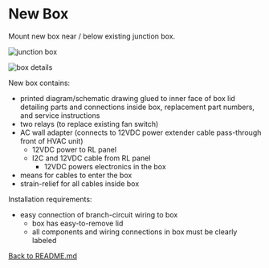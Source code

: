 # New Box

Mount new box near / below existing junction box.

![junction box](img/junction-box.png)

![box details](img/box-details.png)

New box contains:

- printed diagram/schematic drawing glued to inner face of box
  lid detailing parts and connections inside box, replacement
  part numbers, and service instructions
- two relays (to replace existing fan switch)
- AC wall adapter (connects to 12VDC power extender cable
  pass-through front of HVAC unit)
    - 12VDC power to RL panel
    - I2C and 12VDC cable from RL panel
        - 12VDC powers electronics in the box
- means for cables to enter the box
- strain-relief for all cables inside box

Installation requirements:

- easy connection of branch-circuit wiring to box
    - box has easy-to-remove lid
    - all components and wiring connections in box must be
      clearly labeled

[Back to README.md](README.md)
